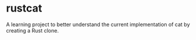 # rustcat
A learning project to better understand the current implementation of cat by creating a Rust clone.
